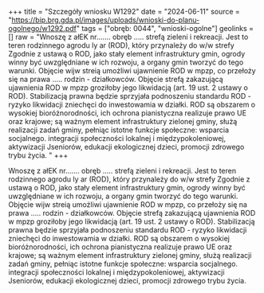 +++
title = "Szczegóły wniosku W1292"
date = "2024-06-11"
source = "https://bip.brg.gda.pl/images/uploads/wnioski-do-planu-ogolnego/w1292.pdf"
tags = ["obręb: 0044", "wnioski-ogolne"]
geolinks = []
raw = "Wnoszę z ałEK nr....... obręb ..... strefą zieleni i rekreacji. Jest to teren rodzinnego agrodu ly ar (ROD), który przynależy do w/w strefy Zgodnie z ustawą o ROD, jako stały element infrastruktury gmin, ogrody winny być uwzględniane w ich rozwoju, a organy gmin tworzyć do tego warunki. Objęcie wijw streią umożliwi ujawnienie ROD w mpzp, co przełoży się na prawa ..... rodzin - działkowców. Objęcie strefą zakazującą ujawnienia ROD w mpzp groziłoby jego likwidacją (art. 19 ust. 2 ustawy o ROD). Stabilizacją prawna będzie sprzyjała podnoszeniu standardu ROD - ryzyko likwidacji zniechęci do inwestowamia w działki. ROD są obszarem o wysokiej bioróżnorodności, ich ochrona pianistyczna realizuje prawo UE oraz krajowe; są ważnym element infrastruktury zielonej gminy, służą realizacji zadań gminy, pełniąc istotne funkcje społeczne: wsparcia socjalnego. integracji społeczności lokalnej i międzypokoleniowej, aktywizacji Jseniorów, edukacji ekologicznej dzieci, promocji zdrowego trybu życia. "
+++

Wnoszę z ałEK nr....... obręb ..... strefą zieleni i rekreacji. Jest to teren rodzinnego
agrodu ly ar (ROD), który przynależy do w/w strefy Zgodnie z ustawą o ROD, jako stały element
infrastruktury gmin, ogrody winny być uwzględniane w ich rozwoju, a organy gmin tworzyć do tego warunki.
Objęcie wijw streią umożliwi ujawnienie ROD w mpzp, co przełoży się na prawa ..... rodzin - działkowców.
Objęcie strefą zakazującą ujawnienia ROD w mpzp groziłoby jego likwidacją (art. 19 ust. 2 ustawy o ROD).
Stabilizacją prawna będzie sprzyjała podnoszeniu standardu ROD - ryzyko likwidacji zniechęci do
inwestowamia w działki. ROD są obszarem o wysokiej bioróżnorodności, ich ochrona pianistyczna realizuje
prawo UE oraz krajowe; są ważnym element infrastruktury zielonej gminy, służą realizacji zadań gminy,
pełniąc istotne funkcje społeczne: wsparcia socjalnego. integracji społeczności lokalnej i międzypokoleniowej,
aktywizacji Jseniorów, edukacji ekologicznej dzieci, promocji zdrowego trybu życia.



